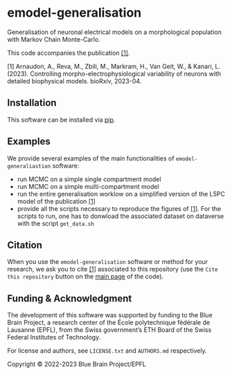# emodel-generalisation

Generalisation of neuronal electrical models on a morphological population with Markov Chain Monte-Carlo.

This code accompanies the publication [[1]](#1).

<a id="1">[1]</a> Arnaudon, A., Reva, M., Zbili, M., Markram, H., Van Geit, W., & Kanari, L. (2023). Controlling morpho-electrophysiological variability of neurons with detailed biophysical models. bioRxiv, 2023-04.


## Installation

This software can be installed via [pip](https://pip.pypa.io/en/stable/).

## Examples

We provide several examples of the main functionalities of ```emodel-generaliastion``` software:
* run MCMC on a simple single compartment model
* run MCMC on a simple multi-compartment model
* run the entire generalisation worklow on a simplified version of the L5PC model of the publication [[1]](#1)
* provide all the scripts necessary to reproduce the figures of [[1]](#1). For the scripts to run, one has to donwload the associated dataset on dataverse  with the script ```get_data.sh```


## Citation

When you use the ``emodel-generalisation`` software or method for your research, we ask you to cite [[1]](#1) associated to this repository (use the `Cite this repository` button on the [main page](https://github.com/BlueBrain/emodel-genealisation) of the code).


## Funding & Acknowledgment

The development of this software was supported by funding to the Blue Brain Project, a research
center of the École polytechnique fédérale de Lausanne (EPFL), from the Swiss government’s ETH
Board of the Swiss Federal Institutes of Technology.

For license and authors, see `LICENSE.txt` and `AUTHORS.md` respectively.

Copyright © 2022-2023 Blue Brain Project/EPFL

